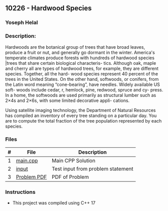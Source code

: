 ## 10226 - Hardwood Species
### Yoseph Helal 
### Description:

Hardwoods are the botanical group of trees that have broad leaves,
produce a fruit or nut, and generally go dormant in the winter.
America's temperate climates produce forests with hundreds of
hardwood species |trees that share certain biological characteris-
tics. Although oak, maple and cherry all are types of hardwood
trees, for example, they are different species. Together, all the hard-
wood species represent 40 percent of the trees in the United States.
On the other hand, softwoods, or conifers, from the Latin word
meaning “cone-bearing”, have needles. Widely available US soft-
woods include cedar, r, hemlock, pine, redwood, spruce and cy-
press. In a home, the softwoods are used primarily as structural
lumber such as 2×4s and 2×6s, with some limited decorative appli-
cations.

Using satellite imaging technology, the Department of Natural Resources has compiled an inventory
of every tree standing on a particular day. You are to compute the total fraction of the tree population
represented by each species.

### Files

|   #   | File                       | Description                                                |
| :---: | -------------------------- | ---------------------------------------------------------- |
|   1   | [main.cpp](./main.cpp)     | Main CPP Solution                                             |
|   2   | [input](./input.txt)       | Test input from problem statement                     |
|   3   | [Problem PDF](./10226.pdf) | PDF of Problem                             |


### Instructions

- This project was compiled using C++ 17